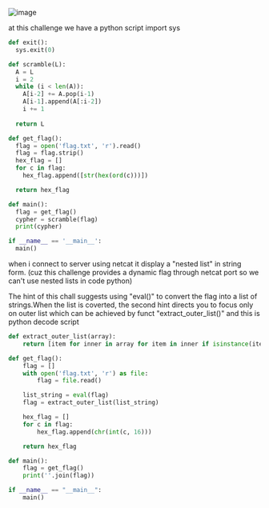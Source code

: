 ![image](https://github.com/user-attachments/assets/34dfbff7-c7ce-4f06-9ff8-20b24471fe5e)

at this challenge we have a python script 
import sys

```python
def exit():
  sys.exit(0)

def scramble(L):
  A = L
  i = 2
  while (i < len(A)):
    A[i-2] += A.pop(i-1)
    A[i-1].append(A[:i-2])
    i += 1
    
  return L

def get_flag():
  flag = open('flag.txt', 'r').read()
  flag = flag.strip()
  hex_flag = []
  for c in flag:
    hex_flag.append([str(hex(ord(c)))])

  return hex_flag

def main():
  flag = get_flag()
  cypher = scramble(flag)
  print(cypher)

if __name__ == '__main__':
  main()
```

when i connect to server using netcat it display a "nested list" in string form.  (cuz this challenge provides a dynamic flag through netcat port so we can't use nested lists in code python)

The hint of this chall suggests using "eval()" to convert the flag into a list of strings.When the list is coverted, the second hint directs you to focus only on outer list which can be achieved by funct "extract_outer_list()" 
and this is python decode script 
```python
def extract_outer_list(array):
    return [item for inner in array for item in inner if isinstance(item, str)]

def get_flag():
    flag = []
    with open('flag.txt', 'r') as file:
        flag = file.read()

    list_string = eval(flag)
    flag = extract_outer_list(list_string)

    hex_flag = []
    for c in flag:
        hex_flag.append(chr(int(c, 16)))

    return hex_flag

def main():
    flag = get_flag()
    print(''.join(flag))

if __name__ == "__main__":
    main()
```

